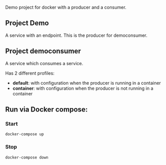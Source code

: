 Demo project for docker with a producer and a consumer.

## Project Demo
A service with an endpoint. This is the producer for democonsumer.

## Project democonsumer
A service which consumes a service.

Has 2 different profiles:
- **default**: with configuration when the producer is running in a container
- **container**: with configuration when the producer is not running in a container

## Run via Docker compose:

### Start
`docker-compose up`

### Stop
`docker-compose down`